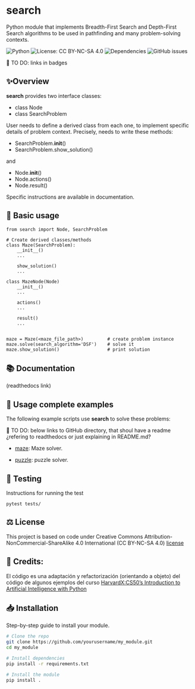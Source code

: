 # search
Python module that implements Breadth-First Search and Depth-First Search algorithms to be used in pathfinding and many problem-solving contexts.

![Python](https://img.shields.io/badge/python-3.8%2B-blue)
![License: CC BY-NC-SA 4.0](https://img.shields.io/badge/License-CC%20BY--NC--SA%204.0-yellow.svg)
![Dependencies](https://img.shields.io/librariesio/github/username/repo-name)
![GitHub issues](https://img.shields.io/github/issues/username/repo-name)

📌 TO DO: links in badges

## ✨Overview
**search** provides two interface classes:

- class Node
- class SearchProblem

User needs to define a derived class from each one, to implement specific details of problem context.  Precisely, needs to write these methods:

- SearchProblem.__init__()
- SearchProblem.show_solution()

and

- Node.__init__()
- Node.actions()
- Node.result()

Specific instructions are available in documentation.


## 🚀 Basic usage

    from search import Node, SearchProblem

    # Create derived classes/methods
    class Maze(SearchProblem):
        __init__()
        ...

        show_solution()
        ...

    class MazeNode(Node)
        __init__()
        ...

        actions()
        ...

        result()
        ...


    maze = Maze(<maze_file_path>)         # create problem instance
    maze.solve(search_algorithm='DSF')    # solve it
    maze.show_solution()                  # print solution


## 📚 Documentation
(readthedocs link)



## 💼 Usage complete examples

The following example scripts use **search** to solve these problems:

📌 TO DO: below links to GitHub directory, that shoul have a readme ¿refering to readthedocs or just explaining in README.md?

- [maze](https://github.com/javrui/search-maze-puzzle/blob/main/maze.md): Maze solver.


- [puzzle](https://github.com/javrui/search-maze-puzzle/blob/main/puzzle.md): puzzle solver.


## 🧪 Testing

Instructions for running the test

    pytest tests/


## ⚖️ License

This project is based on code under Creative Commons Attribution-NonCommercial-ShareAlike 4.0 International (CC BY-NC-SA 4.0) [license](LICENSE.md)


##  🙏 Credits:

El código es una adaptación y refactorización (orientando a objeto) del código de algunos ejemplos del curso [HarvardX:CS50’s Introduction to Artificial Intelligence with Python](https://pll.harvard.edu/course/cs50s-introduction-artificial-intelligence-python)


## 📥 Installation
Step-by-step guide to install your module.

```bash
# Clone the repo
git clone https://github.com/yourusername/my_module.git
cd my_module

# Install dependencies
pip install -r requirements.txt

# Install the module
pip install .
